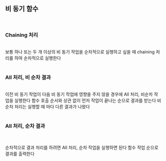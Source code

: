 ## 비 동기 함수

<br>

### Chaining 처리

<br>
보통 하나 또는 두 개 이상의 비 동기 작업을 순차적으로 실행하고 싶을 때 chaining 처리를 하여 순차적으로 실행한다
<br>
<br>

### All 처리, 비 순차 결과

<br>
이전 비 동기 작업이 다음 비 동기 작업에 영향을 주지 않을 경우에 All 처리, 비순차 작업을 실행한다
함수 호출 순서와 상관 없이 먼저 작업이 끝나는 순으로 결과를 받는다
비순차 처리는 실행할 때 마다 다른 결과가 나왔다
<br>
<br>

### All 처리, 순차 결과
<br>

순차적으로 결과 처리를 하려면 All 처리, 순차 작업을 실행하면 된다
함수 작업 순으로 결과를 출력한다
